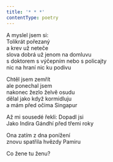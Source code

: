 ```yaml
---
title: '* * *'
contentType: poetry
---
```


<section>

A myslel jsem si:  
Tolikrát pořezaný  
a krev už neteče  
slova dobrá už jenom na domluvu  
s doktorem s výčepním nebo s policajty  
nic na hraní nic ku podivu

Chtěl jsem zemřít  
ale ponechal jsem  
nakonec žezlo želvě osudu  
dělal jako když kormidluju  
a mám před očima Singapur

Až mi sousedé řekli: Dopadl jsi  
Jako Indira Gándhí před třemi roky

Ona zatím z dna ponížení  
znovu spatřila hvězdy Pamiru

Co žene tu ženu?

</section>
